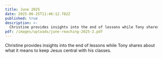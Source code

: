 ```yaml
---
title: June 2025
date: 2025-06-25T11:46:12.782Z
published: true
description: >-
  Christine provides insights into the end of lessons while Tony shares about what it means to keep Jesus central with his classes.
pdf: /images/uploads/june-reaching-2025-2.pdf
---
```

Christine provides insights into the end of lessons while Tony shares about what it means to keep Jesus central with his classes.
